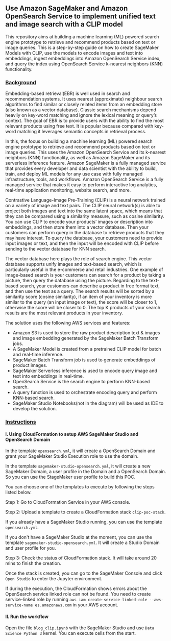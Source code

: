 ## Use Amazon SageMaker and Amazon OpenSearch Service to implement unified text and image search with a CLIP model 


This repository aims at building a machine learning (ML) powered search engine prototype to retrieve and recommend products based on text or image queries. This is a step-by-step guide on how to create SageMaker Models with CLIP, use the models to encode images and text into embeddings, ingest embeddings into Amazon OpenSearch Service index, and query the index using OpenSearch Service k-nearest neighbors (KNN) functionality.


### <ins> Background </ins>

Embedding-based retrieval(EBR) is well used in search and recommendation systems. It uses nearest (approximate) neighbour search algorithms to find similar or closely related items from an embedding store (also known as a vector database). Classic search mechanisms depend heavily on key-word matching and ignore the lexical meaning or query’s context. The goal of EBR is to provide users with the ability to find the most relevant products using free text. It is popular because compared with key-word matching it leverages semantic concepts in retrieval process. 

In this, the focus on building a machine learning (ML) powered search engine prototype to retrieve and recommend products based on text or image queries. This uses the Amazon OpenSearch Service and its k-nearest neighbors (KNN) functionality, as well as Amazon SageMaker and its serverless inference feature. Amazon SageMaker is a fully managed service that provides every developer and data scientist with the ability to build, train, and deploy ML models for any use case with fully managed infrastructure, tools, and workflows. Amazon OpenSearch Service is a fully managed service that makes it easy to perform interactive log analytics, real-time application monitoring, website search, and more.

Contrastive Language-Image Pre-Training (CLIP) is a neural network trained on a variety of image and text pairs. The CLIP neural network(s) is able to project both images and text into the same latent space, which means that they can be compared using a similarity measure, such as cosine similarity. 
You can use CLIP to encode your products’ images or description into embeddings, and then store them into a vector database. Then your customers can perform query in the database to retrieve products that they may have interest. To query the database, your customers need to provide input images or text, and then the input will be encoded with CLIP before sending to the vector database for KNN search. 

The vector database here plays the role of search engine. This vector database supports unify images and text-based search, which is particularly useful in the e-commerce and retail industries. One example of image-based search is your customers can search for a product by taking a picture, then query the database using the picture. Regarding to the text-based search, your customers can describe a product in free format text, and then use the text as a query.  The search results will be sorted by a similarity score (cosine similarity), if an item of your inventory is more similar to the query (an input image or text), the score will be closer to 1, otherwise the score will be closer to 0.  The top K products of your search results are the most relevant products in your inventory. 

The solution uses the following AWS services and features:

- Amazon S3 is used to store the raw product description text & images and image embedding generated by the SageMaker Batch Transform jobs. 
- A SageMaker Model is created from a pretrained CLIP model for batch and real-time inference. 
- SageMaker Batch Transform job is used to generate embeddings of product images.  
- SageMaker Serverless inference is used to encode query image and text into embeddings in real-time. 
- OpenSearch Service is the search engine to perform KNN-based search. 
- A query function is used to orchestrate encoding query and perform KNN-based search.
- SageMaker Studio Notebooks(not in the diagram) will be used as IDE to develop the solution.

### <ins> Instructions </ins>
#### I. Using CloudFormation to setup AWS SageMaker Studio and OpenSearch Domain

In the template `opensearch.yml`, it will create a OpenSearch Domain and grant your SageMaker Studio Execution role to use the domain.

In the template `sagemaker-studio-opensearch.yml`, it will create a new SageMaker Domain, a user profile in the Domain and a OpenSearch Domain. So you can use the StageMaker user profile to build this POC.

You can choose one of the templates to execute by following the steps listed below.

Step 1: Go to CloudFormation Service in your AWS console.

Step 2: Upload a template to create a CloudFormation stack `clip-poc-stack`.

If you already have a SageMaker Studio running, you can use the template `opensearch.yml`.

If you don't have a SageMaker Studio at the moment, you can use the template `sagemaker-studio-opensearch.yml`. It will create a Studio Domain and user profile for you.


Step 3: Check the status of CloudFormation stack. It will take around 20 mins to finish the creation.

Once the stack is created, you can go to the SageMaker Console and click `Open Studio` to enter the Jupyter environment.


If during the execution, the CloudFormation shows errors about the OpenSearch service linked role can not be found.
You need to create service-linked role by running `aws iam create-service-linked-role --aws-service-name es.amazonaws.com` in your AWS account.


#### II. Run the workflow

Open the file `blog_clip.ipynb` with the SageMaker Studio and use `Data Science Python 3` kernel. You can execute cells from the start.

